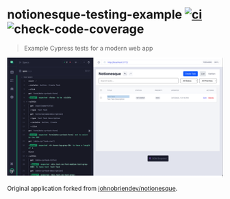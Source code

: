 # notionesque-testing-example [![ci](https://github.com/bahmutov/notionesque-testing-example/actions/workflows/ci.yml/badge.svg?branch=main)](https://github.com/bahmutov/notionesque-testing-example/actions/workflows/ci.yml) ![check-code-coverage](https://img.shields.io/badge/code--coverage-96.16%25-brightgreen)

> Example Cypress tests for a modern web app

![An example E2E test](./images/task.png)

Original application forked from [johnobriendev/notionesque](https://github.com/johnobriendev/notionesque).

